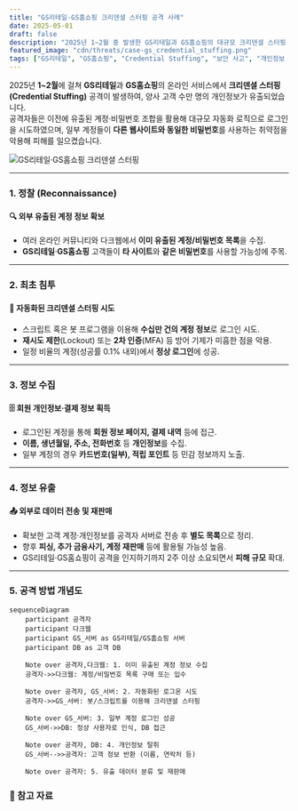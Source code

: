 ```yaml
---
title: "GS리테일·GS홈쇼핑 크리덴셜 스터핑 공격 사례"
date: 2025-05-01
draft: false
description: "2025년 1~2월 중 발생한 GS리테일과 GS홈쇼핑의 대규모 크리덴셜 스터핑 공격 개요와 공격 방식을 살펴봅니다."
featured_image: "cdn/threats/case-gs_credential_stuffing.png"
tags: ["GS리테일", "GS홈쇼핑", "Credential Stuffing", "보안 사고", "개인정보 유출", "웹 보안"]
---
```


2025년 **1~2월**에 걸쳐 **GS리테일**과 **GS홈쇼핑**의 온라인 서비스에서 **크리덴셜 스터핑(Credential Stuffing)** 공격이 발생하여, 양사 고객 수만 명의 개인정보가 유출되었습니다.  
공격자들은 이전에 유출된 계정·비밀번호 조합을 활용해 대규모 자동화 로직으로 로그인을 시도하였으며, 일부 계정들이 **다른 웹사이트와 동일한 비밀번호**를 사용하는 취약점을 악용해 피해를 일으켰습니다.

![GS리테일·GS홈쇼핑 크리덴셜 스터핑](https://blog.plura.io/cdn/threats/case-gs_credential_stuffing.png)

<!--more-->
---

### 1. **정찰 (Reconnaissance)**
#### 🔍 **외부 유출된 계정 정보 확보**
- 여러 온라인 커뮤니티와 다크웹에서 **이미 유출된 계정/비밀번호 목록**을 수집.
- **GS리테일**·**GS홈쇼핑** 고객들이 **타 사이트**와 **같은 비밀번호**를 사용할 가능성에 주목.

---

### 2. **최초 침투**
#### 🚨 **자동화된 크리덴셜 스터핑 시도**
- 스크립트 혹은 봇 프로그램을 이용해 **수십만 건의 계정 정보**로 로그인 시도.
- **재시도 제한**(Lockout) 또는 **2차 인증**(MFA) 등 방어 기제가 미흡한 점을 악용.
- 일정 비율의 계정(성공률 0.1% 내외)에서 **정상 로그인**에 성공.

---

### 3. **정보 수집**
#### 🗄️ **회원 개인정보·결제 정보 획득**
- 로그인된 계정을 통해 **회원 정보 페이지, 결제 내역** 등에 접근.
- **이름, 생년월일, 주소, 전화번호** 등 **개인정보**를 수집.
- 일부 계정의 경우 **카드번호(일부), 적립 포인트** 등 민감 정보까지 노출.

---

### 4. **정보 유출**
#### 📤 **외부로 데이터 전송 및 재판매**
- 확보한 고객 계정·개인정보를 공격자 서버로 전송 후 **별도 목록**으로 정리.
- 향후 **피싱, 추가 금융사기, 계정 재판매** 등에 활용될 가능성 높음.
- GS리테일·GS홈쇼핑이 공격을 인지하기까지 2주 이상 소요되면서 **피해 규모** 확대.

---

### 5. **공격 방법 개념도**

```mermaid
sequenceDiagram
    participant 공격자
    participant 다크웹
    participant GS_서버 as GS리테일/GS홈쇼핑 서버
    participant DB as 고객 DB

    Note over 공격자,다크웹: 1. 이미 유출된 계정 정보 수집
    공격자->>다크웹: 계정/비밀번호 목록 구매 또는 입수

    Note over 공격자, GS_서버: 2. 자동화된 로그온 시도
    공격자->>GS_서버: 봇/스크립트를 이용해 크리덴셜 스터핑

    Note over GS_서버: 3. 일부 계정 로그인 성공
    GS_서버->>DB: 정상 사용자로 인식, DB 접근

    Note over 공격자, DB: 4. 개인정보 탈취
    GS_서버-->>공격자: 고객 정보 반환 (이름, 연락처 등)

    Note over 공격자: 5. 유출 데이터 분류 및 재판매
````

### 📑 참고 자료


